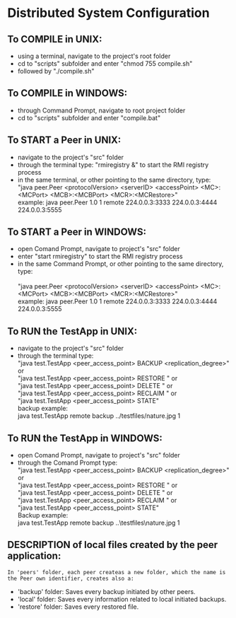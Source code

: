 # Distributed System Configuration #

## To COMPILE in UNIX: ##

 * using a terminal, navigate to the project's root folder
 * cd to "scripts" subfolder and enter "chmod 755 compile.sh"	
 * followed by "./compile.sh"

## To COMPILE in WINDOWS: ##

 * through Command Prompt, navigate to root project folder
 * cd to "scripts" subfolder and enter "compile.bat"	

## To START a Peer in UNIX: ##

 * navigate to the project's "src" folder
 * through the terminal type: "rmiregistry &" to start the RMI registry process
 * in the same terminal, or other pointing to the same directory, type:	
		<br/>"java peer.Peer \<protocolVersion> \<serverID> \<accessPoint> \<MC>:\<MCPort> \<MCB>:\<MCBPort> \<MCR>:\<MCRestore>"
	<br/>example: 
		java peer.Peer 1.0 1 remote 224.0.0.3:3333 224.0.0.3:4444 224.0.0.3:5555

## To START a Peer in WINDOWS: ##

 * open Comand Prompt, navigate to project's "src" folder
 * enter "start rmiregistry" to start the RMI registry process
 * in the same Command Prompt, or other pointing to the same directory, type:	
		<br/>"java peer.Peer \<protocolVersion> \<serverID> \<accessPoint> \<MC>:\<MCPort> \<MCB>:\<MCBPort> \<MCR>:\<MCRestore>"
	<br/>example: 
		java peer.Peer 1.0 1 remote 224.0.0.3:3333 224.0.0.3:4444 224.0.0.3:5555

## To RUN the TestApp in UNIX: ##

 * navigate to the project's "src" folder
 * through the terminal type:
		<br/>"java test.TestApp <peer_access_point> BACKUP <filepath> <replication_degree>" or
		<br/>"java test.TestApp <peer_access_point> RESTORE <filepath>" or
		<br/>"java test.TestApp <peer_access_point> DELETE <filepath>" or
		<br/>"java test.TestApp <peer_access_point> RECLAIM <space>" or
		<br/>"java test.TestApp <peer_access_point> STATE" 
	<br/>backup example: 
		<br/>java test.TestApp remote backup ../testfiles/nature.jpg 1
    
## To RUN the TestApp in WINDOWS: ##

 * open Comand Prompt, navigate to project's "src" folder
 * through the Comand Prompt type:
		<br/>"java test.TestApp <peer_access_point> BACKUP <filepath> <replication_degree>" or
		<br/>"java test.TestApp <peer_access_point> RESTORE <filepath>" or
		<br/>"java test.TestApp <peer_access_point> DELETE <filepath>" or
		<br/>"java test.TestApp <peer_access_point> RECLAIM <space>" or
		<br/>"java test.TestApp <peer_access_point> STATE" 
	<br/>Backup example: 
		<br/>java test.TestApp remote backup ..\testfiles\nature.jpg 1

## DESCRIPTION of local files created by the peer application: ##

	In 'peers' folder, each peer createas a new folder, which the name is the Peer own identifier, creates also a:

 * 'backup' folder: Saves every backup initiated by other peers.
 * 'local' folder: Saves every information related to local initiated backups.
 * 'restore' folder: Saves every restored file.
